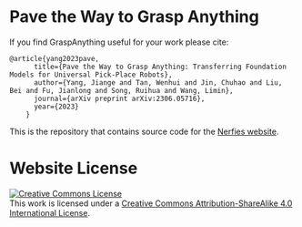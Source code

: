 # Pave the Way to Grasp Anything


If you find GraspAnything useful for your work please cite:
```
@article{yang2023pave,
      title={Pave the Way to Grasp Anything: Transferring Foundation Models for Universal Pick-Place Robots},
      author={Yang, Jiange and Tan, Wenhui and Jin, Chuhao and Liu, Bei and Fu, Jianlong and Song, Ruihua and Wang, Limin},
      journal={arXiv preprint arXiv:2306.05716},
      year={2023}
    }
```

This is the repository that contains source code for the [Nerfies website](https://nerfies.github.io).
# Website License
<a rel="license" href="http://creativecommons.org/licenses/by-sa/4.0/"><img alt="Creative Commons License" style="border-width:0" src="https://i.creativecommons.org/l/by-sa/4.0/88x31.png" /></a><br />This work is licensed under a <a rel="license" href="http://creativecommons.org/licenses/by-sa/4.0/">Creative Commons Attribution-ShareAlike 4.0 International License</a>.
